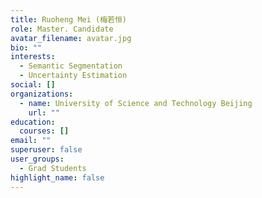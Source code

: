 ```yaml
---
title: Ruoheng Mei (梅若恒)
role: Master. Candidate
avatar_filename: avatar.jpg
bio: ""
interests:
  - Semantic Segmentation
  - Uncertainty Estimation
social: []
organizations:
  - name: University of Science and Technology Beijing
    url: ""
education:
  courses: []
email: ""
superuser: false
user_groups:
  - Grad Students
highlight_name: false
---
```

